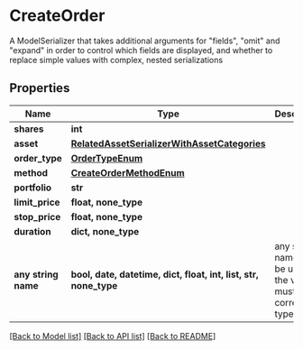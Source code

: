 # CreateOrder

A ModelSerializer that takes additional arguments for \"fields\", \"omit\" and \"expand\" in order to control which fields are displayed, and whether to replace simple values with complex, nested serializations

## Properties
Name | Type | Description | Notes
------------ | ------------- | ------------- | -------------
**shares** | **int** |  | 
**asset** | [**RelatedAssetSerializerWithAssetCategories**](RelatedAssetSerializerWithAssetCategories.md) |  | 
**order_type** | [**OrderTypeEnum**](OrderTypeEnum.md) |  | 
**method** | [**CreateOrderMethodEnum**](CreateOrderMethodEnum.md) |  | 
**portfolio** | **str** |  | [optional] 
**limit_price** | **float, none_type** |  | [optional] 
**stop_price** | **float, none_type** |  | [optional] 
**duration** | **dict, none_type** |  | [optional] 
**any string name** | **bool, date, datetime, dict, float, int, list, str, none_type** | any string name can be used but the value must be the correct type | [optional]

[[Back to Model list]](../README.md#documentation-for-models) [[Back to API list]](../README.md#documentation-for-api-endpoints) [[Back to README]](../README.md)


